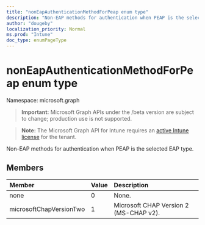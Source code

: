 ```yaml
---
title: "nonEapAuthenticationMethodForPeap enum type"
description: "Non-EAP methods for authentication when PEAP is the selected EAP type."
author: "dougeby"
localization_priority: Normal
ms.prod: "Intune"
doc_type: enumPageType
---
```


# nonEapAuthenticationMethodForPeap enum type

Namespace: microsoft.graph

> **Important:** Microsoft Graph APIs under the /beta version are subject to change; production use is not supported.

> **Note:** The Microsoft Graph API for Intune requires an [active Intune license](https://go.microsoft.com/fwlink/?linkid=839381) for the tenant.

Non-EAP methods for authentication when PEAP is the selected EAP type.

## Members
|Member|Value|Description|
|:---|:---|:---|
|none|0|None.|
|microsoftChapVersionTwo|1|Microsoft CHAP Version 2 (MS-CHAP v2).|



